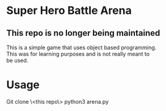 # Super Hero Battle Arena
## This repo is no longer being maintained

This is a simple game that uses object based programming.\
This was for learning purposes and is not really meant to\
be used.

# Usage
Git clone \\<this repo\\>
python3 arena.py
